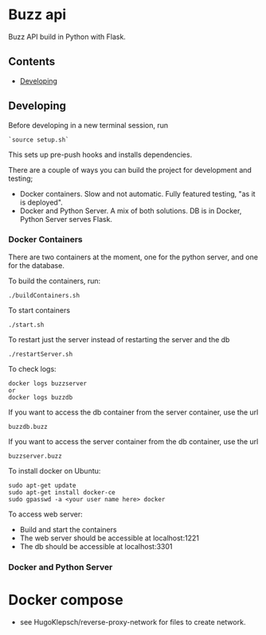# Buzz api

Buzz API build in Python with Flask.

## Contents

- [Developing](#developing)


## Developing

Before developing in a new terminal session, run

    `source setup.sh`

This sets up pre-push hooks and installs dependencies.

There are a couple of ways you can build the project for development and testing;

- Docker containers. Slow and not automatic. Fully featured testing, "as it is deployed".
- Docker and Python Server. A mix of both solutions. DB is in Docker, Python Server serves Flask.

### Docker Containers

There are two containers at the moment, one for the python server, and one for the database.

To build the containers, run:

    ./buildContainers.sh

To start containers

    ./start.sh

To restart just the server instead of restarting the server and the db

    ./restartServer.sh

To check logs:

    docker logs buzzserver
    or
    docker logs buzzdb

If you want to access the db container from the server container, use the url

    buzzdb.buzz

If you want to access the server container from the db container, use the url

    buzzserver.buzz

To install docker on Ubuntu:

    sudo apt-get update
    sudo apt-get install docker-ce
    sudo gpasswd -a <your user name here> docker

To access web server:

- Build and start the containers
- The web server should be accessible at localhost:1221
- The db should be accessible at localhost:3301

### Docker and Python Server


# Docker compose

* see HugoKlepsch/reverse-proxy-network for files to create network.

